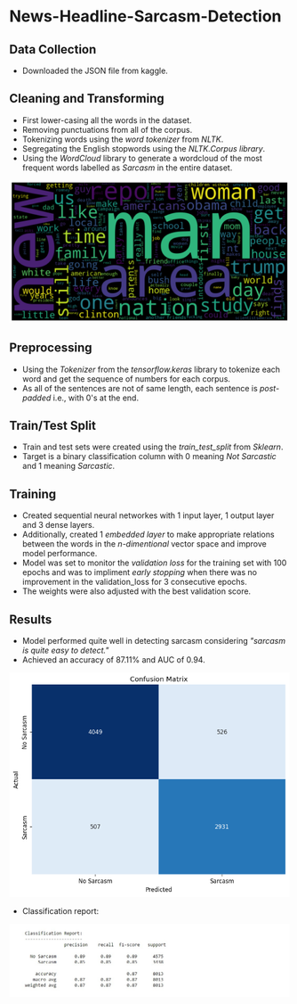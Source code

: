 # News-Headline-Sarcasm-Detection

## Data Collection
- Downloaded the JSON file from kaggle.


## Cleaning and Transforming
- First lower-casing all the words in the dataset.
- Removing punctuations from all of the corpus.
- Tokenizing words using the *word tokenizer* from *NLTK*.
- Segregating the English stopwords using the *NLTK.Corpus library*.
- Using the *WordCloud* library to generate a wordcloud of the most frequent words labelled as *Sarcasm* in the entire dataset.


![](https://github.com/AnandBallure/News-Headline-Sarcasm-Detection/blob/main/wordcloud.png)



## Preprocessing
- Using the *Tokenizer* from the *tensorflow.keras* library to tokenize each word and get the sequence of numbers for each corpus.
- As all of the sentences are not of same length, each sentence is *post-padded* i.e., with 0's at the end.



## Train/Test Split
- Train and test sets were created using the *train_test_split* from *Sklearn*.
- Target is a binary classification column with 0 meaning *Not Sarcastic* and 1 meaning *Sarcastic*.



## Training 
- Created sequential neural networkes with 1 input layer, 1 output layer and 3 dense layers.
- Additionally, created 1 *embedded layer* to make appropriate relations between the words in the *n-dimentional* vector space and improve model performance.
- Model was set to monitor the *validation loss* for the training set with 100 epochs and was to impliment *early stopping* when there was no improvement in the validation_loss for 3 consecutive epochs. 
- The weights were also adjusted with the best validation score.



## Results
- Model performed quite well in detecting sarcasm considering *"sarcasm is quite easy to detect."*
- Achieved an accuracy of 87.11% and AUC of 0.94.


![](https://github.com/AnandBallure/News-Headline-Sarcasm-Detection/blob/main/sarcasm-cmx.png)


- Classification report: 

![](https://github.com/AnandBallure/News-Headline-Sarcasm-Detection/blob/main/clr.jpg)
